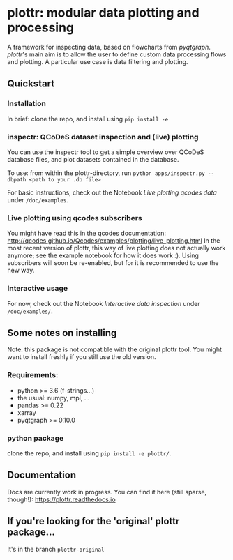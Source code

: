 # plottr: modular data plotting and processing

A framework for inspecting data, based on flowcharts from *pyqtgraph*.
*plottr*'s main aim is to allow the user to define custom data processing flows and plotting.
A particular use case is data filtering and plotting.

## Quickstart

### Installation

In brief: clone the repo, and install using `pip install -e`

### inspectr: QCoDeS dataset inspection and (live) plotting

You can use the inspectr tool to get a simple overview over QCoDeS database
files, and plot datasets contained in the database.

To use: from within the plottr-directory, run `python apps/inspectr.py --dbpath <path to your .db file>`

For basic instructions, check out the Notebook *Live plotting qcodes data* under `/doc/examples`.

### Live plotting using qcodes subscribers

You might have read this in the qcodes documentation: http://qcodes.github.io/Qcodes/examples/plotting/live_plotting.html
In the most recent version of plottr, this way of live plotting does not actually work anymore; see the example notebook for how it does work :). Using subscribers will soon be re-enabled, but for it is recommended to use the new way.

### Interactive usage

For now, check out the Notebook *Interactive data inspection* under `/doc/examples/`.

## Some notes on installing

Note: this package is not compatible with the original plottr tool. You might want to install freshly if you still use the old version.

### Requirements:
* python >= 3.6 (f-strings...)
* the usual: numpy, mpl, ...
* pandas >= 0.22
* xarray
* pyqtgraph >= 0.10.0

### python package

clone the repo, and install using `pip install -e plottr/`.

## Documentation

Docs are currently work in progress. You can find it here (still sparse, though!):
https://plottr.readthedocs.io

## If you're looking for the 'original' plottr package...

It's in the branch `plottr-original`


